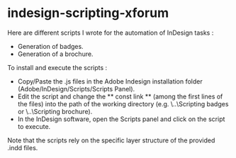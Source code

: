 # indesign-scripting-xforum

Here are different scripts I wrote for the automation of InDesign tasks :
  - Generation of badges.
  - Generation of a brochure.

To install and execute the scripts :
  - Copy/Paste the .js files in the Adobe Indesign installation folder (Adobe/InDesign/Scripts/Scripts Panel).
  - Edit the script and change the ** const link ** (among the first lines of the files) into the path of the working directory (e.g. \\..\\Scripting badges or \\..\\Scripting brochure).
  - In the InDesign software, open the Scripts panel and click on the script to execute.

Note that the scripts rely on the specific layer structure of the provided .indd files.

